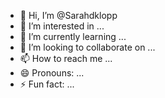 - 👋 Hi, I’m @Sarahdklopp
- 👀 I’m interested in ...
- 🌱 I’m currently learning ...
- 💞️ I’m looking to collaborate on ...
- 📫 How to reach me ...
- 😄 Pronouns: ...
- ⚡ Fun fact: ...

<!---
Sarahdklopp/Sarahdklopp is a ✨ special ✨ repository because its `README.md` (this file) appears on your GitHub profile.
You can click the Preview link to take a look at your changes.
--->
